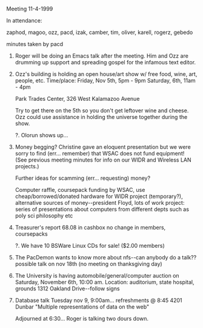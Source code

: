 Meeting 11-4-1999 </p><p>
In attendance: </p><p>
zaphod, magoo, ozz, pacd, izak, camber, tim, oliver, karell, rogerz, gebedo </p><p>
minutes taken by pacd </p><p>
1. Roger will be doing an Emacs talk after the meeting.  Him and Ozz are drumming up support and spreading gospel for the infamous text editor.  </p><p>
2. Ozz's building is holding an open house/art show w/ free food, wine, art, people, etc. 	Time/place: Friday, Nov 5th, 5pm - 9pm  		    Saturday, 6th, 11am - 4pm </p><p>
		    Park Trades Center, 326 West Kalamazoo Avenue  </p><p>
	Try to get there on the 5th so you don't get leftover wine and cheese. 	Ozz could use assistance in holding the universe together during the show. </p><p>
?. Olorun shows up... </p><p>
3. Money begging?  Christine gave an eloquent presentation but we were sorry to find (err... remember) that WSAC does not fund equipment!  (See previous meeting minutes for info on our WIDR and Wireless LAN projects.) </p><p>
	Further ideas for scamming (err... requesting) money? </p><p>
	Computer raffle, coursepack funding by WSAC, use cheap/borrowed/donated hardware for WIDR project (temporary?), alternative sources of money--president Floyd, lots of work project: series of presentations about computers from different depts such as poly sci philosophy etc </p><p>
4. Treasurer's report 	68.08 in cashbox 	no change in members, coursepacks </p><p>
?. We have 10 BSWare Linux CDs for sale!  ($2.00 members) </p><p>
5. The PacDemon wants to know more about nfs--can anybody do a talk?? 	possible talk on nov 18th (no meeting on thanksgiving day)	 </p><p>
6. The University is having automobile/general/computer auction on Saturday, November 6th, 10:00 am.  Location: auditorium, state hospital, grounds 1312 Oakland Drive--follow signs </p><p>
7. Database talk Tuesday nov 9, 9:00am... refreshments @ 8:45 4201 Dunbar    "Multiple representations of data on the web" </p><p>
Adjourned at 6:30... Roger is talking two dours down. </p><p>
</p>
